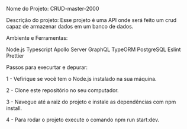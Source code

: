 Nome do Projeto: CRUD-master-2000

Descrição do projeto: Esse projeto é uma API onde será feito um crud capaz de armazenar dados em um banco de dados.

Ambiente e Ferramentas:

Node.js
Typescript
Apollo Server
GraphQL
TypeORM
PostgreSQL
Eslint
Prettier

Passos para execurtar e depurar:

1 - Vefirique se você tem o Node.js instalado na sua máquina.

2 - Clone este repositório no seu computador.

3 - Navegue até a raiz do projeto e instale as dependências com npm install.

4 - Para rodar o projeto execute o comando npm run start:dev.
